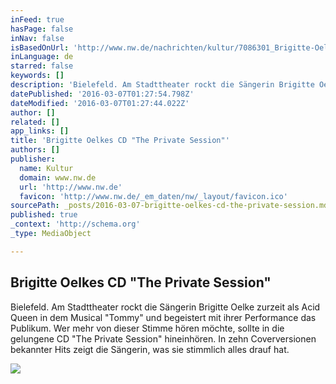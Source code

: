 ```yaml
---
inFeed: true
hasPage: false
inNav: false
isBasedOnUrl: 'http://www.nw.de/nachrichten/kultur/7086301_Brigitte-Oelkes-CD-The-Private-Session.html'
inLanguage: de
starred: false
keywords: []
description: 'Bielefeld. Am Stadttheater rockt die Sängerin Brigitte Oelke zurzeit als Acid Queen in dem Musical "Tommy" und begeistert mit ihrer Performance das Publikum. Wer mehr von dieser Stimme hören möchte, sollte in die gelungene CD "The Private Session" hineinhören. In zehn Coverversionen bekannter Hits zeigt die Sängerin, was sie stimmlich alles drauf hat.'
datePublished: '2016-03-07T01:27:54.798Z'
dateModified: '2016-03-07T01:27:44.022Z'
author: []
related: []
app_links: []
title: 'Brigitte Oelkes CD "The Private Session"'
authors: []
publisher:
  name: Kultur
  domain: www.nw.de
  url: 'http://www.nw.de'
  favicon: 'http://www.nw.de/_em_daten/nw/_layout/favicon.ico'
sourcePath: _posts/2016-03-07-brigitte-oelkes-cd-the-private-session.md
published: true
_context: 'http://schema.org'
_type: MediaObject

---
```

<article style=""><h1>Brigitte Oelkes CD "The Private Session"</h1><p>Bielefeld. Am Stadttheater rockt die Sängerin Brigitte Oelke zurzeit als Acid Queen in dem Musical "Tommy" und begeistert mit ihrer Performance das Publikum. Wer mehr von dieser Stimme hören möchte, sollte in die gelungene CD "The Private Session" hineinhören. In zehn Coverversionen bekannter Hits zeigt die Sängerin, was sie stimmlich alles drauf hat.</p><img src="https://s3-us-west-2.amazonaws.com/the-grid-img/p/115f2e052150d74e078d1572e9676848246fa4fe.jpg" /></article>